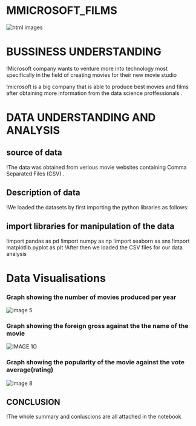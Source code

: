 # MMICROSOFT_FILMS


![html images](https://user-images.githubusercontent.com/110599899/187087715-80bf4c68-c59d-4e0c-9920-0ffd2b24764a.jpg)


# BUSSINESS UNDERSTANDING

!Microsoft company wants to venture more into technology most specifically in the field of creating movies for their new movie studio 

!microsoft is a big company that is able to produce best movies and films after obtaining more information from the data science proffessionals .

# DATA UNDERSTANDING AND ANALYSIS

## source of data
!The data was obtained from verious movie websites containing Comma Separated Files (CSV) .

## Description of data 
!We loaded the datasets by first importing the python libraries as follows:

## import libraries for manipulation of the data
!import pandas as pd
!import numpy as np
!import seaborn as sns
!import matplotlib.pyplot as plt
!After then we loaded the CSV files for our data analysis

# Data Visualisations

### Graph showing the number of movies produced per year

![image 5](https://user-images.githubusercontent.com/110599899/187086876-a7c44e04-5e55-4e1f-9ec4-e3a80468f949.png)


### Graph showing the foreign gross against the the name of the movie

![IMAGE 1O](https://user-images.githubusercontent.com/110599899/187088233-43dc84d4-045e-4444-98e7-81e34eeb0767.png)




### Graph showing the popularity of the movie against the vote average(rating)

![image 8](https://user-images.githubusercontent.com/110599899/187087112-7e8d7edf-c4ce-4b9d-bdbd-66679eb8b13b.png)


## CONCLUSION
!The whole summary and conluscions are all attached in the notebook 
